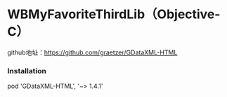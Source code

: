 # WBMyFavoriteThirdLib（Objective-C）
github地址：https://github.com/graetzer/GDataXML-HTML


### Installation
pod 'GDataXML-HTML', '~> 1.4.1'
